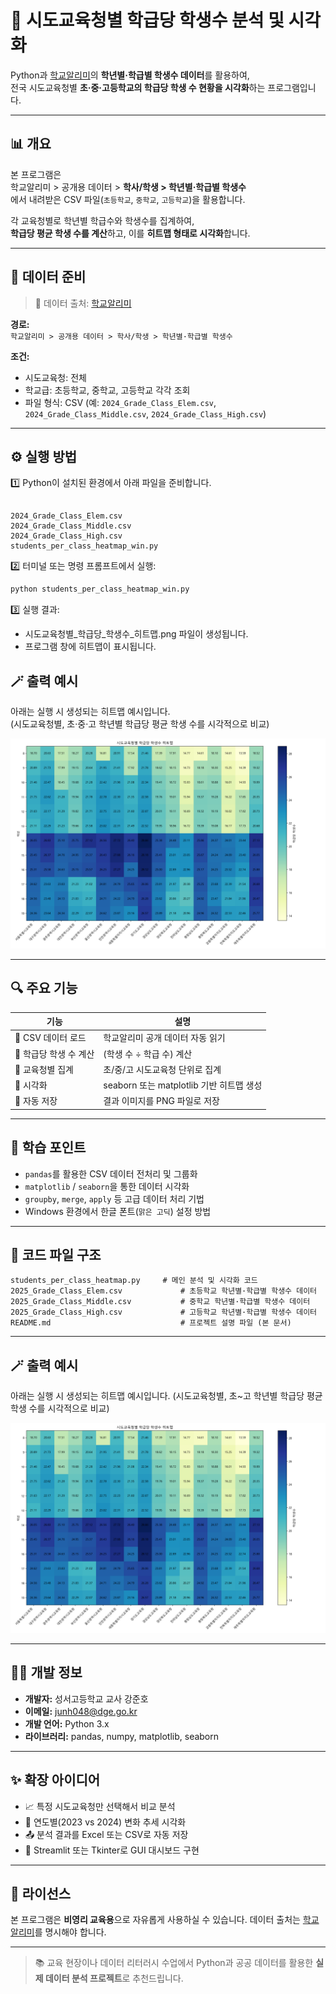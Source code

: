 # 🏫 시도교육청별 학급당 학생수 분석 및 시각화

Python과 [학교알리미](https://www.schoolinfo.go.kr/)의 **학년별·학급별 학생수 데이터**를 활용하여,  
전국 시도교육청별 **초·중·고등학교의 학급당 학생 수 현황을 시각화**하는 프로그램입니다.  

---

## 📊 개요

본 프로그램은  
학교알리미 > 공개용 데이터 > **학사/학생 > 학년별·학급별 학생수**  
에서 내려받은 CSV 파일(`초등학교`, `중학교`, `고등학교`)을 활용합니다.  

각 교육청별로 학년별 학급수와 학생수를 집계하여,  
**학급당 평균 학생 수를 계산**하고, 이를 **히트맵 형태로 시각화**합니다.

---

## 📁 데이터 준비

> 🔗 데이터 출처: [학교알리미](https://www.schoolinfo.go.kr/)

**경로:**  
`학교알리미 > 공개용 데이터 > 학사/학생 > 학년별·학급별 학생수`

**조건:**  
- 시도교육청: 전체  
- 학교급: 초등학교, 중학교, 고등학교 각각 조회  
- 파일 형식: CSV (예: `2024_Grade_Class_Elem.csv`, `2024_Grade_Class_Middle.csv`, `2024_Grade_Class_High.csv`)

---

## ⚙️ 실행 방법

1️⃣ Python이 설치된 환경에서 아래 파일을 준비합니다.

```

2024_Grade_Class_Elem.csv
2024_Grade_Class_Middle.csv
2024_Grade_Class_High.csv
students_per_class_heatmap_win.py

````

2️⃣ 터미널 또는 명령 프롬프트에서 실행:

```bash
python students_per_class_heatmap_win.py
````

3️⃣ 실행 결과:

* 시도교육청별_학급당_학생수_히트맵.png 파일이 생성됩니다.
* 프로그램 창에 히트맵이 표시됩니다.

## 🪄 출력 예시

아래는 실행 시 생성되는 히트맵 예시입니다.  
(시도교육청별, 초·중·고 학년별 학급당 평균 학생 수를 시각적으로 비교)

![시도교육청별 학급당 학생수 히트맵](./시도교육청별_학급당_학생수_히트맵.png)

---

## 🔍 주요 기능

| 기능             | 설명                              |
| -------------- | ------------------------------- |
| 📂 CSV 데이터 로드  | 학교알리미 공개 데이터 자동 읽기              |
| 🧮 학급당 학생 수 계산 | (학생 수 ÷ 학급 수) 계산                |
| 🧱 교육청별 집계     | 초/중/고 시도교육청 단위로 집계              |
| 🎨 시각화         | seaborn 또는 matplotlib 기반 히트맵 생성 |
| 💾 자동 저장       | 결과 이미지를 PNG 파일로 저장              |

---

## 🧠 학습 포인트

* `pandas`를 활용한 CSV 데이터 전처리 및 그룹화
* `matplotlib` / `seaborn`을 통한 데이터 시각화
* `groupby`, `merge`, `apply` 등 고급 데이터 처리 기법
* Windows 환경에서 한글 폰트(`맑은 고딕`) 설정 방법

---

## 🧩 코드 파일 구조

```plaintext
students_per_class_heatmap.py     # 메인 분석 및 시각화 코드
2025_Grade_Class_Elem.csv             # 초등학교 학년별·학급별 학생수 데이터
2025_Grade_Class_Middle.csv           # 중학교 학년별·학급별 학생수 데이터
2025_Grade_Class_High.csv             # 고등학교 학년별·학급별 학생수 데이터
README.md                             # 프로젝트 설명 파일 (본 문서)
```

---

## 🪄 출력 예시

아래는 실행 시 생성되는 히트맵 예시입니다.
(시도교육청별, 초~고 학년별 학급당 평균 학생 수를 시각적으로 비교)

![시도교육청별 학급당 학생수 히트맵](./시도교육청별_학급당_학생수_히트맵.png)

---

## 🧑‍💻 개발 정보

* **개발자:** 성서고등학교 교사 강준호
* **이메일:** [junh048@dge.go.kr](mailto:junh048@dge.go.kr)
* **개발 언어:** Python 3.x
* **라이브러리:** pandas, numpy, matplotlib, seaborn

---

## ✨ 확장 아이디어

* 📈 특정 시도교육청만 선택해서 비교 분석
* 📅 연도별(2023 vs 2024) 변화 추세 시각화
* 📤 분석 결과를 Excel 또는 CSV로 자동 저장
* 🧭 Streamlit 또는 Tkinter로 GUI 대시보드 구현

---

## 📜 라이선스

본 프로그램은 **비영리 교육용**으로 자유롭게 사용하실 수 있습니다.
데이터 출처는 [학교알리미](https://www.schoolinfo.go.kr/)를 명시해야 합니다.

---

> 📚 교육 현장이나 데이터 리터러시 수업에서
> Python과 공공 데이터를 활용한 **실제 데이터 분석 프로젝트**로 추천드립니다.